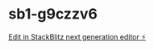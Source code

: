 # sb1-g9czzv6

[Edit in StackBlitz next generation editor ⚡️](https://stackblitz.com/~/github.com/Afrik-bot/sb1-g9czzv6)